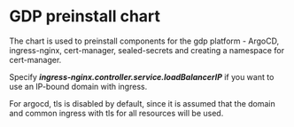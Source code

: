 # GDP preinstall chart

The chart is used to preinstall components for the gdp platform - ArgoCD, ingress-nginx, cert-manager, sealed-secrets 
and creating a namespace for cert-manager.

Specify **_ingress-nginx.controller.service.loadBalancerIP_** if you want to use an IP-bound domain with ingress.

For argocd, tls is disabled by default, since it is assumed that the domain and common ingress with tls for all resources will be used.
